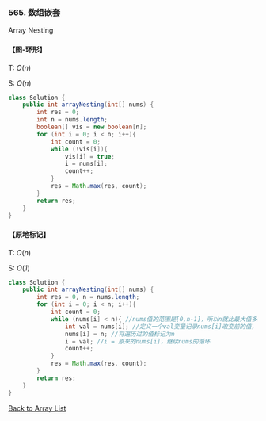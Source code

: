 ### 565. 数组嵌套

Array Nesting

#### 【图-环形】

T: *O*(*n*)

S: *O*(*n*) 

```java
class Solution {
    public int arrayNesting(int[] nums) {
        int res = 0;
        int n = nums.length;
        boolean[] vis = new boolean[n];
        for (int i = 0; i < n; i++){
            int count = 0;
            while (!vis[i]){
                vis[i] = true;
                i = nums[i];
                count++;
            }
            res = Math.max(res, count);
        }
        return res;
    }
}
```





#### 【原地标记】

T: *O*(*n*)

S: *O*(*1*) 

```java
class Solution {
    public int arrayNesting(int[] nums) {
        int res = 0, n = nums.length;
        for (int i = 0; i < n; i++){
            int count = 0;
            while (nums[i] < n){ //nums值的范围是[0,n-1]，所以n就比最大值多1
                int val = nums[i]; //定义一个val变量记录nums[i]改变前的值，需要给i赋值
                nums[i] = n; //将遍历过的值标记为n
                i = val; //i = 原来的nums[i]，继续nums的循环
                count++;
            }
            res = Math.max(res, count);
        }
        return res;
    }
}
```



[Back to Array List](https://github.com/xiaoshuzhao/leetcode-notes-java/blob/main/%E6%95%B0%E6%8D%AE%E7%BB%93%E6%9E%84/%E6%95%B0%E7%BB%84/Array%20List.md)
